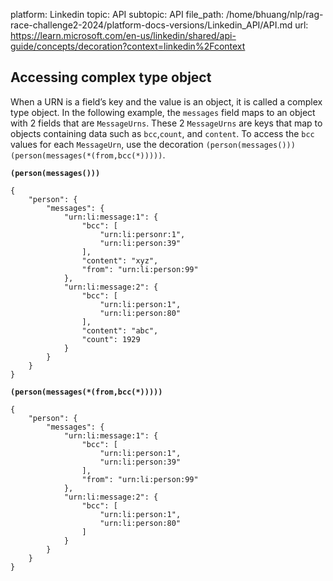 platform: Linkedin
topic: API
subtopic: API
file_path: /home/bhuang/nlp/rag-race-challenge2-2024/platform-docs-versions/Linkedin_API/API.md
url: https://learn.microsoft.com/en-us/linkedin/shared/api-guide/concepts/decoration?context=linkedin%2Fcontext


## Accessing complex type object

When a URN is a field’s key and the value is an object, it is called a complex type object. In the following example, the `messages` field maps to an object with 2 fields that are `MessageUrns`. These 2 `MessageUrns` are keys that map to objects containing data such as `bcc`,`count`, and `content`. To access the `bcc` values for each `MessageUrn`, use the decoration `(person(messages()))(person(messages(*(from,bcc(*)))))`.

**`(person(messages()))`**

    {
        "person": {
            "messages": {
                "urn:li:message:1": {
                    "bcc": [
                        "urn:li:personr:1",
                        "urn:li:person:39"
                    ],
                    "content": "xyz",
                    "from": "urn:li:person:99"
                },
                "urn:li:message:2": {
                    "bcc": [
                        "urn:li:person:1",
                        "urn:li:person:80"
                    ],
                    "content": "abc",
                    "count": 1929
                }
            }
        }
    }
    

**`(person(messages(*(from,bcc(*)))))`**

    {
        "person": {
            "messages": {
                "urn:li:message:1": {
                    "bcc": [
                        "urn:li:person:1",
                        "urn:li:person:39"
                    ],
                    "from": "urn:li:person:99"
                },
                "urn:li:message:2": {
                    "bcc": [
                        "urn:li:person:1",
                        "urn:li:person:80"
                    ]
                }
            }
        }
    }